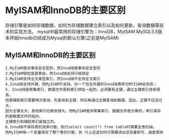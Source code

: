# MyISAM和InnoDB的主要区别
存储引擎是如何存储数据，如何为存储数据建立索引以及如何更新，查询数据等技术的实现方法。
mysql中最常用的存储引擎为：InnoDB，MyISAM
MySQL5.5版本开始Innodb已经成为Mysql的默认引擎(之前是MyISAM)

## MyISAM和InnoDB的主要区别

	1.MyISAM是非事务安全型的，而InnoDB是事务安全型的
	2.MyISAM锁粒度是表级，而InnoDB支持行级锁定
	3.MyISAM支持全文类型索引，而InnoDB不支持全文索引
	4.InnoDB支持外键，而MyISAM不支持。对一个包含外键的InnoDB表转为MYISAM会失败；
	5. InnoDB是聚集索引，数据文件是和索引绑在一起的，必须要有主键，通过主键索引效率很高。
	但是辅助索引需要两次查询，先查询到主键，然后再通过主键查询到数据。因此，主键不应该过大，
	因为主键太大，其他索引也都会很大。而MyISAM是非聚集索引，数据文件是分离的，索引保存的是数据文件的指针。
	主键索引和辅助索引是独立的。
	6.InnoDB不保存表的具体行数，执行select count(*) from table时需要全表扫描。
	而MyISAM用一个变量保存了整个表的行数，执	行上述语句时只需要读出该变量即可，速度很快
	
	
	
	
	
	
	
	
	
	
	
	
	
	
	
	
	
	
	
	
	
	
	
	
	
	
	
	
	
	
	
	
	
	
	
	
	
	
	
	